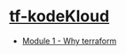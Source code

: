 # [tf-kodeKloud](https://anmol-pal.github.io/tf-kodeKloud/)

- [Module 1 - Why terraform](/tf-kodeKloud/introduction/)     
